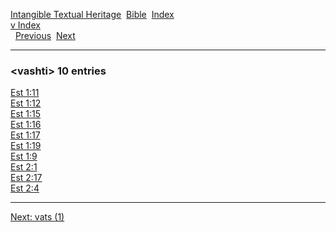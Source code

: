 [Intangible Textual Heritage](../../index)  [Bible](../index) 
[Index](index)   
[v Index](_v_)  
  [Previous](c12082)  [Next](c12084) 

------------------------------------------------------------------------

### &lt;vashti&gt; 10 entries

[Est 1:11](../kjv/est001.htm#011)  
[Est 1:12](../kjv/est001.htm#012)  
[Est 1:15](../kjv/est001.htm#015)  
[Est 1:16](../kjv/est001.htm#016)  
[Est 1:17](../kjv/est001.htm#017)  
[Est 1:19](../kjv/est001.htm#019)  
[Est 1:9](../kjv/est001.htm#009)  
[Est 2:1](../kjv/est002.htm#001)  
[Est 2:17](../kjv/est002.htm#017)  
[Est 2:4](../kjv/est002.htm#004)  

------------------------------------------------------------------------

[Next: vats (1)](c12084)
